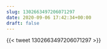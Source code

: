 ```yaml
---
slug: 1302663497206071297
date: 2020-09-06 17:42:34+00:00
draft: false
---
```


{{< tweet 1302663497206071297 >}}
